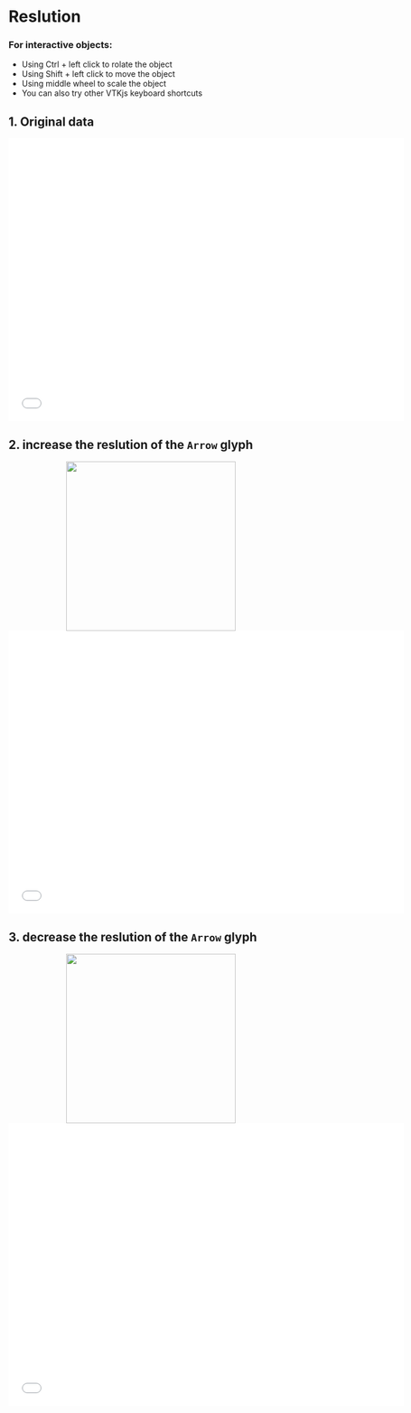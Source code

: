 
# Reslution


### For interactive objects:
* Using Ctrl + left click to rolate the object
* Using Shift + left click to move the object
* Using middle wheel to scale the object
* You can also try other VTKjs keyboard shortcuts

## 1. Original data

<div style="text-align: center;">
<iframe width=700, height=500 frameBorder=0 seamless="seamless" scrolling="no" src="/SpinView/assets/html/change_Reslution_original.html"></iframe>
</div>


## 2. increase the reslution of the `Arrow` glyph

<div style="text-align: center;">
<img width=300, height=300 src="/SpinView/assets/gif/change_Reslution_i.gif" draggable="false">
</div>

<div style="text-align: center;">
<iframe width=700, height=500 frameBorder=0 seamless="seamless" scrolling="no" src="/SpinView/assets/html/change_Reslution_i.html"></iframe>
</div>

## 3. decrease the reslution of the `Arrow` glyph

<div style="text-align: center;">
<img width=300, height=300 src="/SpinView/assets/gif/change_Reslution_d.gif" draggable="false">
</div>

<div style="text-align: center;">
<iframe width=700, height=500 frameBorder=0 seamless="seamless" scrolling="no" src="/SpinView/assets/html/change_Reslution_d.html"></iframe>
</div>
